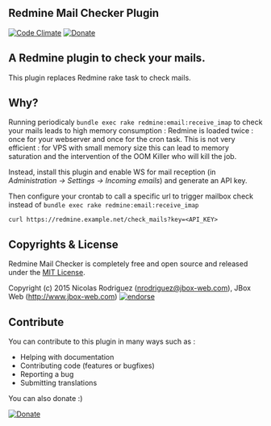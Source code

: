 ## Redmine Mail Checker Plugin

[![Code Climate](https://codeclimate.com/github/jbox-web/redmine_mail_checker.png)](https://codeclimate.com/github/jbox-web/redmine_mail_checker)
[![Donate](https://www.paypalobjects.com/en_US/i/btn/btn_donate_LG.gif)](https://www.paypal.com/cgi-bin/webscr?cmd=_s-xclick&hosted_button_id=FBT7E7DAVVEEU)

## A Redmine plugin to check your mails.

This plugin replaces Redmine rake task to check mails.

## Why?

Running periodicaly ```bundle exec rake redmine:email:receive_imap``` to check your mails leads to high memory consumption : Redmine is loaded twice : once for your webserver and once for the cron task.
This is not very efficient : for VPS with small memory size this can lead to memory saturation and the intervention of the OOM Killer who will kill the job.

Instead, install this plugin and enable WS for mail reception (in *Administration -> Settings -> Incoming emails*) and generate an API key.

Then configure your crontab to call a specific url to trigger mailbox check instead of ```bundle exec rake redmine:email:receive_imap```

    curl https://redmine.example.net/check_mails?key=<API_KEY>

## Copyrights & License

Redmine Mail Checker is completely free and open source and released under the [MIT License](https://github.com/jbox-web/redmine_mail_checker/blob/devel/LICENSE).

Copyright (c) 2015 Nicolas Rodriguez (nrodriguez@jbox-web.com), JBox Web (http://www.jbox-web.com) [![endorse](https://api.coderwall.com/n-rodriguez/endorsecount.png)](https://coderwall.com/n-rodriguez)

## Contribute

You can contribute to this plugin in many ways such as :
* Helping with documentation
* Contributing code (features or bugfixes)
* Reporting a bug
* Submitting translations

You can also donate :)

[![Donate](https://www.paypalobjects.com/en_US/i/btn/btn_donate_LG.gif)](https://www.paypal.com/cgi-bin/webscr?cmd=_s-xclick&hosted_button_id=FBT7E7DAVVEEU)
